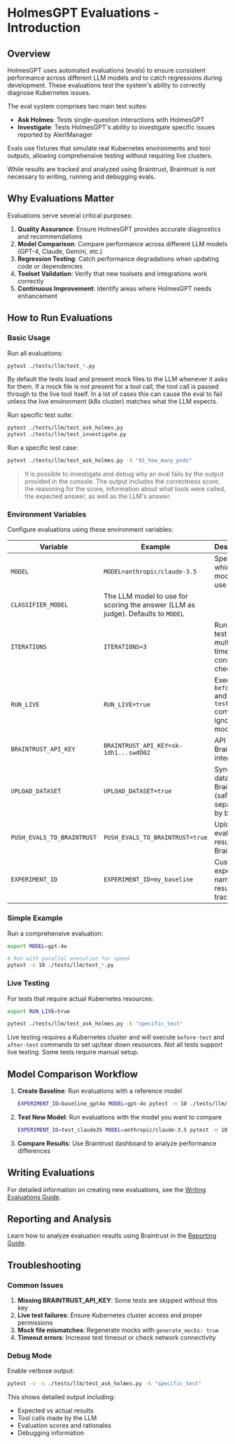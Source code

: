 # HolmesGPT Evaluations - Introduction

## Overview

HolmesGPT uses automated evaluations (evals) to ensure consistent performance across different LLM models and to catch regressions during development. These evaluations test the system's ability to correctly diagnose Kubernetes issues.

The eval system comprises two main test suites:

- **Ask Holmes**: Tests single-question interactions with HolmesGPT
- **Investigate**: Tests HolmesGPT's ability to investigate specific issues reported by AlertManager

Evals use fixtures that simulate real Kubernetes environments and tool outputs, allowing comprehensive testing without requiring live clusters.

While results are tracked and analyzed using Braintrust, Braintrust is not necessary to writing, running and debugging evals.

## Why Evaluations Matter

Evaluations serve several critical purposes:

1. **Quality Assurance**: Ensure HolmesGPT provides accurate diagnostics and recommendations
2. **Model Comparison**: Compare performance across different LLM models (GPT-4, Claude, Gemini, etc.)
3. **Regression Testing**: Catch performance degradations when updating code or dependencies
4. **Toolset Validation**: Verify that new toolsets and integrations work correctly
5. **Continuous Improvement**: Identify areas where HolmesGPT needs enhancement

## How to Run Evaluations

### Basic Usage

Run all evaluations:
```bash
pytest ./tests/llm/test_*.py
```

By default the tests load and present mock files to the LLM whenever it asks for them. If a mock file is not present for a tool call, the tool call is passed through to the live tool itself. In a lot of cases this can cause the eval to fail unless the live environment (k8s cluster) matches what the LLM expects.

Run specific test suite:
```bash
pytest ./tests/llm/test_ask_holmes.py
pytest ./tests/llm/test_investigate.py
```

Run a specific test case:
```bash
pytest ./tests/llm/test_ask_holmes.py -k "01_how_many_pods"
```

> It is possible to investigate and debug why an eval fails by the output provided in the console. The output includes the correctness score, the reasoning for the score, information about what tools were called, the expected answer, as well as the LLM's answer.

### Environment Variables

Configure evaluations using these environment variables:

| Variable | Example | Description |
|----------|---------|-------------|
| `MODEL` | `MODEL=anthropic/claude-3.5` | Specify which LLM model to use |
| `CLASSIFIER_MODEL` | The LLM model to use for scoring the answer (LLM as judge). Defaults to `MODEL` |
| `ITERATIONS` | `ITERATIONS=3` | Run each test multiple times for consistency checking |
| `RUN_LIVE` | `RUN_LIVE=true` | Execute `before-test` and `after-test` commands, ignore mock files |
| `BRAINTRUST_API_KEY` | `BRAINTRUST_API_KEY=sk-1dh1...swdO02` | API key for Braintrust integration |
| `UPLOAD_DATASET` | `UPLOAD_DATASET=true` | Sync dataset to Braintrust (safe, separated by branch) |
| `PUSH_EVALS_TO_BRAINTRUST` | `PUSH_EVALS_TO_BRAINTRUST=true` | Upload evaluation results to Braintrust |
| `EXPERIMENT_ID` | `EXPERIMENT_ID=my_baseline` | Custom experiment name for result tracking |

### Simple Example

Run a comprehensive evaluation:
```bash
export MODEL=gpt-4o

# Run with parallel execution for speed
pytest -n 10 ./tests/llm/test_*.py
```

### Live Testing

For tests that require actual Kubernetes resources:
```bash
export RUN_LIVE=true

pytest ./tests/llm/test_ask_holmes.py -k "specific_test"
```

Live testing requires a Kubernetes cluster and will execute `before-test` and `after-test` commands to set up/tear down resources. Not all tests support live testing. Some tests require manual setup.

## Model Comparison Workflow

1. **Create Baseline**: Run evaluations with a reference model
   ```bash
   EXPERIMENT_ID=baseline_gpt4o MODEL=gpt-4o pytest -n 10 ./tests/llm/test_*
   ```

2. **Test New Model**: Run evaluations with the model you want to compare
   ```bash
   EXPERIMENT_ID=test_claude35 MODEL=anthropic/claude-3.5 pytest -n 10 ./tests/llm/test_*
   ```

3. **Compare Results**: Use Braintrust dashboard to analyze performance differences

## Writing Evaluations

For detailed information on creating new evaluations, see the [Writing Evaluations Guide](evals-writing.md).

## Reporting and Analysis

Learn how to analyze evaluation results using Braintrust in the [Reporting Guide](evals-reporting.md).

## Troubleshooting

### Common Issues

1. **Missing BRAINTRUST_API_KEY**: Some tests are skipped without this key
2. **Live test failures**: Ensure Kubernetes cluster access and proper permissions
3. **Mock file mismatches**: Regenerate mocks with `generate_mocks: true`
4. **Timeout errors**: Increase test timeout or check network connectivity

### Debug Mode

Enable verbose output:
```bash
pytest -v -s ./tests/llm/test_ask_holmes.py -k "specific_test"
```

This shows detailed output including:
- Expected vs actual results
- Tool calls made by the LLM
- Evaluation scores and rationales
- Debugging information
